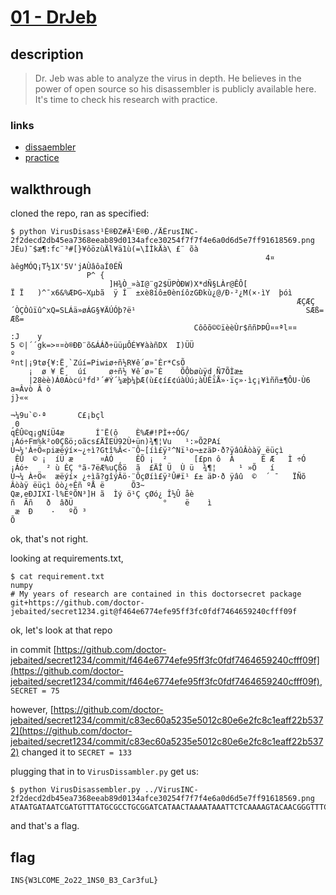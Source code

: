 # [01 - DrJeb](https://teaser.insomnihack.ch/challenges/chall6/solvers)

## description
> Dr. Jeb was able to analyze the virus in depth. He believes in the power of open source so his disassembler is publicly available here.
> It's time to check his research with practice.

### links

  * [dissaembler](https://github.com/doctor-jebaited/research)
  * [practice](https://static.insomnihack.ch/media/VirusINC-2f2decd2db45ea7368eeab89d0134afce30254f7f7f4e6a0d6d5e7ff91618569.png)

## walkthrough

cloned the repo, ran as specified:
```
$ python VirusDisass¹É®ÐZ#Ä¹É®Ð./ÄÉrusINC-2f2decd2db45ea7368eeab89d0134afce30254f7f7f4e6a0d6d5e7ff91618569.png
JÈu)¯$æ¶:fc¨³#[}¥ôözùÄl¥ä­1ù(=\ÌÌkÄà\ £¨ õà
                                                         4¤
àêgMÓQ¡T½1X'5V'jAÙâôaÍ0ÉÑ
                 P^	{
                      ]H¾Ò_»àI@¨g2$ÜPÒÐW)X*dÑ§LÀr@ÊÔ[                     Ï Ï	)^¯x6&%ÆÞG­­~Xµbã  ÿ Í 	±xè8íô±0èníôzGÐkù¿@/Ð·²¿M(×·ìY  þóì
                                                                ÆÇÆÇ´ÒÇÒûïû^xQ=SLÁä»øÁG§¥ÄÚÓþ?ë¹                                      SÆß=   Æß=
                                         Côôõ©©ïèèÙr$ññÞÞÛ¤¤ªl¤¤                                  :J	y
5 ©|´´gk=>¤¤ò®ÐÐ¨õ&ÁÁð÷üüµÔÉ¥¥ààñDX  I)ÜÜ
º
ºnt|¡9tø{¥:Ë¸`Zúí=Piwiø÷ñ½R¥ê´ø»¯Èr*CsÕ
    ¡  ø ¥ Ë¸  úí     ø÷ñ½ ¥ê´ø»¯È    ÕÔbøùÿd¸Ñ7ÕÌæ±
    |28èè)Á0Aò­cú³fd³´#Ý´¼æþ¼þÆ(ù£¢í£¢úàÙú;àÙÊïÅ»·ïç»·ìç¡¥ìññ±¶ÔU·Ù6 a=Âvò Â ò
j}««
                                                                                           ¬¼­9u`©·ª       C£¡bçl
¸0
qÊÛ©q¡gNíÜ4æ       Í¯Ë(ô	È%Æ#!PÌ+÷ÓG/¡Áó÷Fm%k²o0Çßö;oãcs£ÄÎEÜ92Ù+ün­)¾¶¦Vu   ¹:»Õ2PAí
Ù¬¼'À÷Ö«pi­æëýí×~¿÷ì?Gtî%Â<·¨Ô~[íì£ÿ²^Nï¹o¬±zäÞ·ð?ÿâûÂòàÿ_ëüçì
 ÊÛ  © ¡  íÜ æ      ¤ÀÓ ¸   ÊÕ ¡  ²      [£pn ô  Á      È Æ   Ì ÷Ó  ¡Áó÷    ² ù ÈÇ °ã-7ë­Æ%uÇßö  ã  £ÄÎ Ü  Ù ü ­ ¾¶¦     ¹ »Õ   í
Ù¬¼ À÷Ö«  ­æëýí× ¿÷ìã?gîýÂö·¨ÔçØíì£ÿ²Û#ï¹ £± äÞ·ð ÿâû  ©  ´ ¯   ÏÑõ Âòàÿ ëüçì ôò¿÷Êñ ºÅ ë      Õ3~
Qæ,eÐJIXI·l%EºÕN³]H ã  Ìý ö¹Ç çØó¿ Î½Û åè                                                    ñ  Ãñ   ð  âðÜ                    °    ë    ì
 æ  Ð    ·   ºÕ ³                                                                                                                           Õ
```

ok, that's not right.

looking at requirements.txt,
```
$ cat requirement.txt
numpy
# My years of research are contained in this doctorsecret package
git+https://github.com/doctor-jebaited/secret1234.git@f464e6774efe95ff3fc0fdf7464659240cfff09f
```
ok, let's look at that repo

in commit [https://github.com/doctor-jebaited/secret1234/commit/f464e6774efe95ff3fc0fdf7464659240cfff09f](https://github.com/doctor-jebaited/secret1234/commit/f464e6774efe95ff3fc0fdf7464659240cfff09f), `SECRET = 75`

however, [https://github.com/doctor-jebaited/secret1234/commit/c83ec60a5235e5012c80e6e2fc8c1eaff22b5372](https://github.com/doctor-jebaited/secret1234/commit/c83ec60a5235e5012c80e6e2fc8c1eaff22b5372) changed it to `SECRET = 133`

plugging that in to `VirusDissambler.py` get us:
```
$ python VirusDisassembler.py ../VirusINC-2f2decd2db45ea7368eeab89d0134afce30254f7f7f4e6a0d6d5e7ff91618569.png
ATAATGATAATCGATGTTTATGCGCCTGCGGATCATAACTAAAATAAATTCTCAAAAGTACAACGGGTTTCGCGGCGAAGGATTACACACACGGATGGTGGCCGAGCGGTTTATAGTTATTTTCCCATCGGGGATACGTCCGAAATTCATCACTGAGGGGAGTCTCTCAGTCCACCGGACGTCAAGATCGCAGGTGGCTCAGACTACGAGGGTGTCGTTCATGGGTGGAGCCTGTTCGTCTGACCTTAGGCTGTGACTCAGCAAGACATGGTCTCGAGTTCGTCGTTCAGTAGGCGAGGGGCINS{W3LCOME_2o22_1NS0_B3_Car3fuL}GGAAAGTAAGACGTCAGTGTCCTTCTGCTTAGCTCCTAAGGTATGCCGTCTGTTAGTATGTTGCAGAGACTGACTCCGAGAACATCACGATATTCTTGACTATGCGAAAGTGAAGCGACACCTCGGATGGATTCCAGGACTCCGTATTTCCACGTGAAGACCATTGAGAGCGGGGTTCATTGAGAGTGAGGAGGTCTCAAAACGGTGTAATTTAACGACACTGATTGATTTCCGAGCCTCTGAGTGCCAACGACTACATTTTAAGTCCCATGACATCGGACCGAAATGTACGTCCCTCCAAT
```

and that's a flag.

## flag
```
INS{W3LCOME_2o22_1NS0_B3_Car3fuL}
```
